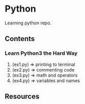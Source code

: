 # Python

Learning python repo.

## Contents

### Learn Python3 the Hard Way

1. (ex1.py) => printing to terminal
2. (ex2.py) => commenting code
3. (ex3.py) => math and operators
4. (ex4.py) => variables and names

## Resources

